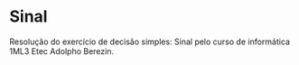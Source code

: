 # Sinal
Resolução do exercício de decisão simples: Sinal pelo curso de informática 1ML3 Etec Adolpho Berezin.
